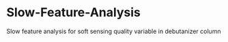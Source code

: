 # Slow-Feature-Analysis
Slow feature analysis for soft sensing quality variable in debutanizer column
